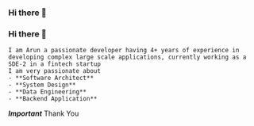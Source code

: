 ### Hi there 👋

<!--
**Arunv-Rvce/arunv-rvce** is a ✨ _special_ ✨ repository because its `README.md` (this file) appears on your GitHub profile.

Here are some ideas to get you started:

- 🔭 I’m currently working on ...
- 🌱 I’m currently learning ...
- 👯 I’m looking to collaborate on ...
- 🤔 I’m looking for help with ...
- 💬 Ask me about ...
- 📫 How to reach me: ...
- 😄 Pronouns: ...
- ⚡ Fun fact: ...
-->

### Hi there 👋
    I am Arun a passionate developer having 4+ years of experience in developing complex large scale applications, currently working as a SDE-2 in a fintech startup    
    I am very passionate about
    - **Software Architect**  
    - **System Design**
    - **Data Engineering**
    - **Backend Application**

    
___Important___ Thank You
